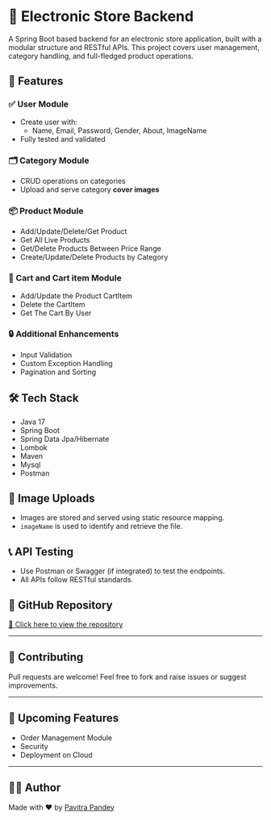 # 🛒 Electronic Store Backend

A Spring Boot based backend for an electronic store application, built with a modular structure and RESTful APIs. This project covers user management, category handling, and full-fledged product operations.

## 🚀 Features

### ✅ User Module
- Create user with:
  - Name, Email, Password, Gender, About, ImageName
- Fully tested and validated

### 🗂️ Category Module
- CRUD operations on categories
- Upload and serve category **cover images**

### 📦 Product Module
- Add/Update/Delete/Get Product
- Get All Live Products
- Get/Delete Products Between Price Range
- Create/Update/Delete Products by Category

### 🛒 Cart and Cart item Module
- Add/Update the Product CartItem
- Delete the CartItem
- Get The Cart By User
### 🔒 Additional Enhancements
- Input Validation
- Custom Exception Handling
- Pagination and Sorting

## 🛠️ Tech Stack
- Java 17
- Spring Boot
- Spring Data Jpa/Hibernate
- Lombok
- Maven
- Mysql
- Postman


## 📂 Image Uploads
- Images are stored and served using static resource mapping.
- `imageName` is used to identify and retrieve the file.

## 📞 API Testing
- Use Postman or Swagger (if integrated) to test the endpoints.
- All APIs follow RESTful standards.

## 🔗 GitHub Repository
[🔗 Click here to view the repository](https://github.com/pavitrapandey/electronic-store-backend)

---

## 🤝 Contributing
Pull requests are welcome! Feel free to fork and raise issues or suggest improvements.

---

## 📌 Upcoming Features
- Order Management Module
- Security
- Deployment on Cloud

---

## 👨‍💻 Author
Made with ❤️ by [Pavitra Pandey](https://github.com/pavitrapandey)
